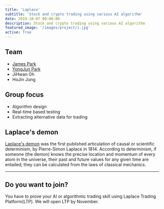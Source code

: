 ```yaml
---
title: 'Laplace'
subtitle: 'Stock and crypto trading using various AI algorithm'
date: 2019-10-07 00:00:00
description: Stock and crypto trading using various AI algorithm
featured_image: '/images/project/i.jpg'
active: True
---
```


## Team

  * [James Park](https://seoulai.com/member/james)
  * [YongJun Park](https://www.linkedin.com/in/yongjun-park/)
  * JiHwan Oh
  * HoJin Jung

## Group focus
  * Algorithm design
  * Real-time based testing
  * Extracting alternative data for trading

## Laplace's demon
  [Laplace's demon](https://en.wikipedia.org/wiki/Laplace%27s_demon) was the first published articulation of causal or scientific determinism, by Pierre-Simon Laplace in 1814.
  According to determinism, if someone (the demon) knows the precise location and momentum of every atom in the universe, their past and future values for any given time are entailed;
  they can be calculated from the laws of classical mechanics.

---

## Do you want to join?

You have to prove your AI or algorithmic trading skill using Laplace Trading Platform(LTP).
We will open LTP by November.
